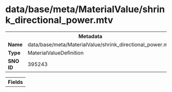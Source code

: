 <h1>data/base/meta/MaterialValue/shrink_directional_power.mtv</h1><table><tr><th colspan="100%">Metadata</th></tr><tr><td><b>Name</b></td><td>data/base/meta/MaterialValue/shrink_directional_power.mtv</td></tr><tr><td><b>Type</b></td><td>MaterialValueDefinition</td></tr><tr><td><b>SNO ID</b></td><td>395243</td></tr></table>

<table><tr><th colspan="100%">Fields</th></tr></table>

